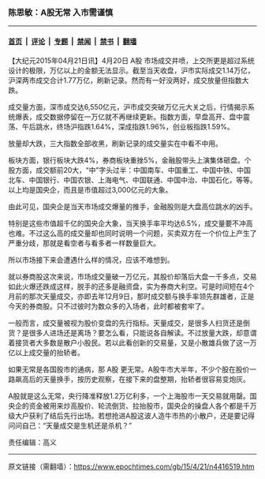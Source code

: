 ### 陈思敏：A股无常 入市需谨慎

---

#### [首页](../../../..?n4416519) &nbsp;|&nbsp; [评论](../../../../../epoch-comment?n4416519) &nbsp;|&nbsp; [专题](../../../../../epoch-special?n4416519) &nbsp;|&nbsp; [禁闻](../../../../../epoch-news?n4416519) &nbsp;|&nbsp; [禁书](../../../../../books?n4416519) &nbsp;|&nbsp; [翻墙](https://github.com/gfw-breaker/nogfw/blob/master/README.md?n4416519)


<div class="post_content" id="artbody" itemprop="articleBody">
 <!-- article content begin -->
 <p>
  【大纪元2015年04月21日讯】4月20日
  <ok href="https://www.epochtimes.com/gb/tag/a%E8%82%A1.html">
   A股
  </ok>
  市场成交井喷，上交所更是超过系统设计的极限，万亿以上的金额无法显示。截至当天收盘，沪市实际成交1.14万亿，沪深两市成交合计1.77万亿，刷新记录。然而有一好没两好，成交放量但指数大跌。
 </p>
 <p>
  成交量方面，深市成交达6,550亿元，沪市成交突破万亿元大关之后，行情揭示系统爆表，成交数据停留在一万亿就不再继续更新。指数方面，早盘高开、盘中震荡、午后跳水，终场沪指跌1.64%，深成指跌1.96%，创业板指跌1.59%。
 </p>
 <p>
  放量却大跌，三大指数全部收黑，刷新记录的成交量实在中看不中用。
 </p>
 <p>
  板块方面，银行板块大跌4%，券商板块重挫5%，金融股带头上演集体砸盘。个股方面，成交额前20大，“中”字头过半：中国南车、中国重工、中国中铁、中国北车、中国银行、中国农银、上海电气、中国联通、中国中治、中国石化，等等。以上均是国央企，而且是市值超过3,000亿元的大象。
 </p>
 <p>
  由此可见，国央企是当天市场成交爆量的推手，金融股则是大盘高位跳水的凶手。
 </p>
 <p>
  特别是这些市值超千亿的国央企大象，当天换手率平均达6.5%，成交量要不冲高也难。不过这么高的成交量却也同时说明一个问题，买卖双方在一个价位上产生了严重分歧，那就是看空者与看多者一样数量巨大。
 </p>
 <p>
  所以市场接下来会遭遇什么样的情况，应该不难想到。
 </p>
 <p>
  就以券商股这次来说，市场成交量破一万亿元，其股价却落后大盘一千多点，交易如此火爆还跌成这样，脱手的还多是融资盘，实为券商大利空。可是时间短在4个月前的那次天量成交，亦即去年12月9日，那时成交额与换手率领先群雄者，正是今天的券商股。只不过彼时为数众多的入场者，此时都被套牢了。
 </p>
 <p>
  一般而言，成交量被视为股价变盘的先行指标。天量成交，是很多人扫货还是倒货？是很多人进场还是离场？要怎么看，只能说各自解读。不过放量大跌，却意谓着接货者大多数是散户小股民。若以此看创新的交易量，又是小散雄兵做了这一万亿以上成交量的抬轿者。
 </p>
 <p>
  如果无常是各国股市的通病，那
  <ok href="https://www.epochtimes.com/gb/tag/a%E8%82%A1.html">
   A股
  </ok>
  更无常。A股牛市大半年，不少个股在股价一路飙高后的天量换手，按历史观察，在接下来的盘整期，抬轿者很容易变炮灰。
 </p>
 <p>
  A股就是这么无常，央行降准释放1.2万亿利多，一个上海股市一天交易就用罄。国央企的资金被用来炒高股价、轮流倒货、拉抬股市，国央企的操盘人各个都是千万级大户获利了结后先行出场。若想抢进A股这波人造牛市热的小散户，还是要记得问问自己：“天量成交是生机还是杀机？”
 </p>
 <p>
  责任编辑：高义
 </p>
 <!-- article content end -->
 <div id="below_article_ad">
 </div>
</div>


---

原文链接（需翻墙）：https://www.epochtimes.com/gb/15/4/21/n4416519.htm